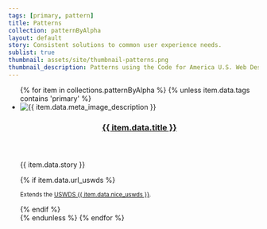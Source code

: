 ```yaml
---
tags: [primary, pattern]
title: Patterns
collection: patternByAlpha
layout: default
story: Consistent solutions to common user experience needs.
sublist: true
thumbnail: assets/site/thumbnail-patterns.png
thumbnail_description: Patterns using the Code for America U.S. Web Design System theme.
---
```


<ul class="usa-card-group flex-row margin-top-4">
  {% for item in collections.patternByAlpha %}
  {% unless item.data.tags contains 'primary' %}
  <li class="usa-card site-component-card mobile-lg:grid-col-6 margin-bottom-2" role="region" aria-label="{{ item.data.title }} component">
    <div class="usa-card__container">
      <div class="usa-card__media">
        <div class="usa-card__img">
          <img src="{{ config.baseUrl }}{% if item.data.thumbnail %}{{ item.data.thumbnail }}{% else %}assets/site/thumbnail-component.png{% endif %}" alt="{{ item.data.meta_image_description }}" loading="lazy" decoding="async">
        </div>
      </div>
      <header class="usa-card__header">
        <h3 class="usa-card__heading font-lang-lg">
          <a href="{{ config.baseUrl }}{{ item.url | remove_first: '/' }}">{{ item.data.title }}</a>
        </h3>
      </header>
      <div class="usa-card__body font-lang-sm">
        <p>{{ item.data.story }}</p>{% if item.data.url_uswds %}<p class="margin-bottom-0"><small>Extends the <a href="{{ item.data.url_uswds }}" target="_blank" rel="noopener nofollow" class="usa-link--external">USWDS {{ item.data.nice_uswds }}</a>.</small></p>{% endif %}
      </div>
    </div>
  </li>
  {% endunless %}
  {% endfor %}
</ul>
